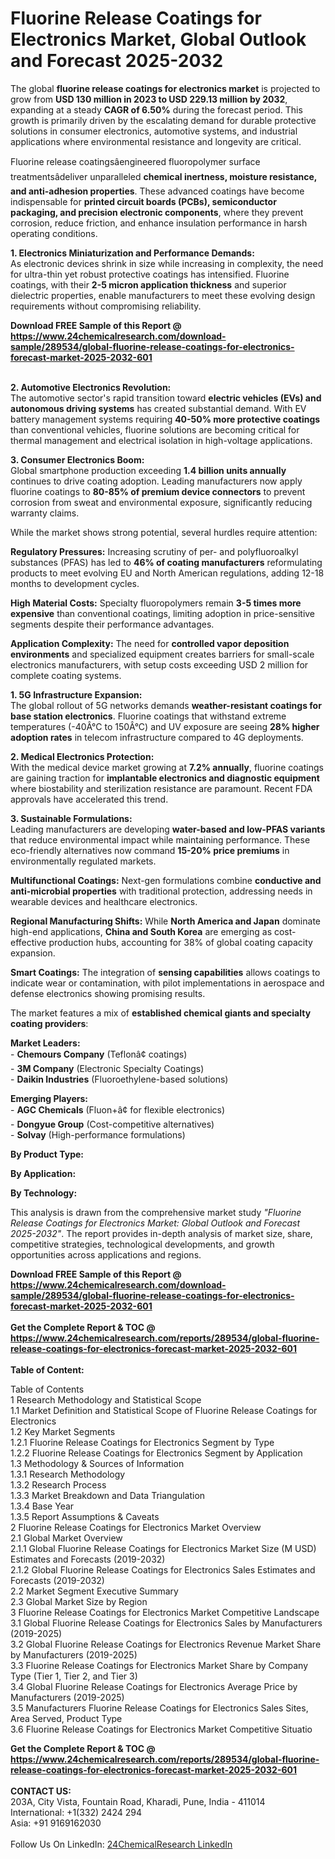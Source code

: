 <h1>Fluorine Release Coatings for Electronics Market, Global Outlook and Forecast 2025-2032</h1><p>The global <strong>fluorine release coatings for electronics market</strong> is projected to grow from <strong>USD 130 million in 2023 to USD 229.13 million by 2032</strong>, expanding at a steady <strong>CAGR of 6.50%</strong> during the forecast period. This growth is primarily driven by the escalating demand for durable protective solutions in consumer electronics, automotive systems, and industrial applications where environmental resistance and longevity are critical.</p><p>Fluorine release coatingsâengineered fluoropolymer surface treatmentsâdeliver unparalleled <strong>chemical inertness, moisture resistance, and anti-adhesion properties</strong>. These advanced coatings have become indispensable for <strong>printed circuit boards (PCBs), semiconductor packaging, and precision electronic components</strong>, where they prevent corrosion, reduce friction, and enhance insulation performance in harsh operating conditions.</p><p><strong>1. Electronics Miniaturization and Performance Demands:</strong><br>
As electronic devices shrink in size while increasing in complexity, the need for ultra-thin yet robust protective coatings has intensified. Fluorine coatings, with their <strong>2-5 micron application thickness</strong> and superior dielectric properties, enable manufacturers to meet these evolving design requirements without compromising reliability.</p><div><b>Download FREE Sample of this Report @ 
            <a href="https://www.24chemicalresearch.com/download-sample/289534/global-fluorine-release-coatings-for-electronics-forecast-market-2025-2032-601">
            https://www.24chemicalresearch.com/download-sample/289534/global-fluorine-release-coatings-for-electronics-forecast-market-2025-2032-601</a></b></div><br><p><strong>2. Automotive Electronics Revolution:</strong><br>
The automotive sector's rapid transition toward <strong>electric vehicles (EVs) and autonomous driving systems</strong> has created substantial demand. With EV battery management systems requiring <strong>40-50% more protective coatings</strong> than conventional vehicles, fluorine solutions are becoming critical for thermal management and electrical isolation in high-voltage applications.</p><p><strong>3. Consumer Electronics Boom:</strong><br>
Global smartphone production exceeding <strong>1.4 billion units annually</strong> continues to drive coating adoption. Leading manufacturers now apply fluorine coatings to <strong>80-85% of premium device connectors</strong> to prevent corrosion from sweat and environmental exposure, significantly reducing warranty claims.</p><p>While the market shows strong potential, several hurdles require attention:</p><p><strong>Regulatory Pressures:</strong> Increasing scrutiny of per- and polyfluoroalkyl substances (PFAS) has led to <strong>46% of coating manufacturers</strong> reformulating products to meet evolving EU and North American regulations, adding 12-18 months to development cycles.</p><p><strong>High Material Costs:</strong> Specialty fluoropolymers remain <strong>3-5 times more expensive</strong> than conventional coatings, limiting adoption in price-sensitive segments despite their performance advantages.</p><p><strong>Application Complexity:</strong> The need for <strong>controlled vapor deposition environments</strong> and specialized equipment creates barriers for small-scale electronics manufacturers, with setup costs exceeding USD 2 million for complete coating systems.</p><p><strong>1. 5G Infrastructure Expansion:</strong><br>
The global rollout of 5G networks demands <strong>weather-resistant coatings for base station electronics</strong>. Fluorine coatings that withstand extreme temperatures (-40Â°C to 150Â°C) and UV exposure are seeing <strong>28% higher adoption rates</strong> in telecom infrastructure compared to 4G deployments.</p><p><strong>2. Medical Electronics Protection:</strong><br>
With the medical device market growing at <strong>7.2% annually</strong>, fluorine coatings are gaining traction for <strong>implantable electronics and diagnostic equipment</strong> where biostability and sterilization resistance are paramount. Recent FDA approvals have accelerated this trend.</p><p><strong>3. Sustainable Formulations:</strong><br>
Leading manufacturers are developing <strong>water-based and low-PFAS variants</strong> that reduce environmental impact while maintaining performance. These eco-friendly alternatives now command <strong>15-20% price premiums</strong> in environmentally regulated markets.</p><p><strong>Multifunctional Coatings:</strong> Next-gen formulations combine <strong>conductive and anti-microbial properties</strong> with traditional protection, addressing needs in wearable devices and healthcare electronics.</p><p><strong>Regional Manufacturing Shifts:</strong> While <strong>North America and Japan</strong> dominate high-end applications, <strong>China and South Korea</strong> are emerging as cost-effective production hubs, accounting for 38% of global coating capacity expansion.</p><p><strong>Smart Coatings:</strong> The integration of <strong>sensing capabilities</strong> allows coatings to indicate wear or contamination, with pilot implementations in aerospace and defense electronics showing promising results.</p><p>The market features a mix of <strong>established chemical giants and specialty coating providers</strong>:</p><p><strong>Market Leaders:</strong><br>
- <strong>Chemours Company</strong> (Teflonâ¢ coatings)<br>
- <strong>3M Company</strong> (Electronic Specialty Coatings)<br>
- <strong>Daikin Industries</strong> (Fluoroethylene-based solutions)</p><p><strong>Emerging Players:</strong><br>
- <strong>AGC Chemicals</strong> (Fluon+â¢ for flexible electronics)<br>
- <strong>Dongyue Group</strong> (Cost-competitive alternatives)<br>
- <strong>Solvay</strong> (High-performance formulations)</p><p><strong>By Product Type:</strong></p><p><strong>By Application:</strong></p><p><strong>By Technology:</strong></p><p>This analysis is drawn from the comprehensive market study <em>"Fluorine Release Coatings for Electronics Market: Global Outlook and Forecast 2025-2032"</em>. The report provides in-depth analysis of market size, share, competitive strategies, technological developments, and growth opportunities across applications and regions.</p><div><b>Download FREE Sample of this Report @ 
            <a href="https://www.24chemicalresearch.com/download-sample/289534/global-fluorine-release-coatings-for-electronics-forecast-market-2025-2032-601">
            https://www.24chemicalresearch.com/download-sample/289534/global-fluorine-release-coatings-for-electronics-forecast-market-2025-2032-601</a></b></div><br><div><b>Get the Complete Report & TOC @ 
            <a href="https://www.24chemicalresearch.com/reports/289534/global-fluorine-release-coatings-for-electronics-forecast-market-2025-2032-601">
            https://www.24chemicalresearch.com/reports/289534/global-fluorine-release-coatings-for-electronics-forecast-market-2025-2032-601</a></b></div><br>
            <b>Table of Content:</b><p>Table of Contents<br />
1 Research Methodology and Statistical Scope<br />
1.1 Market Definition and Statistical Scope of Fluorine Release Coatings for Electronics<br />
1.2 Key Market Segments<br />
1.2.1 Fluorine Release Coatings for Electronics Segment by Type<br />
1.2.2 Fluorine Release Coatings for Electronics Segment by Application<br />
1.3 Methodology & Sources of Information<br />
1.3.1 Research Methodology<br />
1.3.2 Research Process<br />
1.3.3 Market Breakdown and Data Triangulation<br />
1.3.4 Base Year<br />
1.3.5 Report Assumptions & Caveats<br />
2 Fluorine Release Coatings for Electronics Market Overview<br />
2.1 Global Market Overview<br />
2.1.1 Global Fluorine Release Coatings for Electronics Market Size (M USD) Estimates and Forecasts (2019-2032)<br />
2.1.2 Global Fluorine Release Coatings for Electronics Sales Estimates and Forecasts (2019-2032)<br />
2.2 Market Segment Executive Summary<br />
2.3 Global Market Size by Region<br />
3 Fluorine Release Coatings for Electronics Market Competitive Landscape<br />
3.1 Global Fluorine Release Coatings for Electronics Sales by Manufacturers (2019-2025)<br />
3.2 Global Fluorine Release Coatings for Electronics Revenue Market Share by Manufacturers (2019-2025)<br />
3.3 Fluorine Release Coatings for Electronics Market Share by Company Type (Tier 1, Tier 2, and Tier 3)<br />
3.4 Global Fluorine Release Coatings for Electronics Average Price by Manufacturers (2019-2025)<br />
3.5 Manufacturers Fluorine Release Coatings for Electronics Sales Sites, Area Served, Product Type<br />
3.6 Fluorine Release Coatings for Electronics Market Competitive Situatio</p><div><b>Get the Complete Report & TOC @ 
            <a href="https://www.24chemicalresearch.com/reports/289534/global-fluorine-release-coatings-for-electronics-forecast-market-2025-2032-601">
            https://www.24chemicalresearch.com/reports/289534/global-fluorine-release-coatings-for-electronics-forecast-market-2025-2032-601</a></b></div><br><b>CONTACT US:</b><br>
            203A, City Vista, Fountain Road, Kharadi, Pune, India - 411014<br>
            International: +1(332) 2424 294<br>
            Asia: +91 9169162030 <br><br>
            Follow Us On LinkedIn: <a href="https://www.linkedin.com/company/24chemicalresearch/">24ChemicalResearch LinkedIn</a>